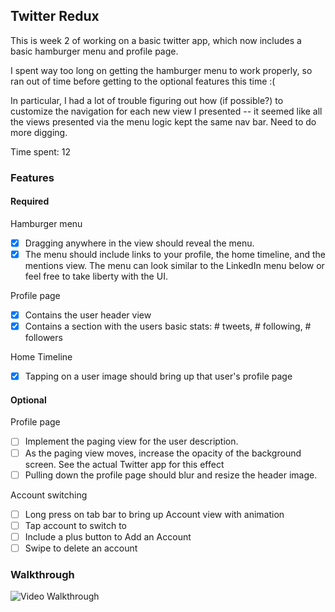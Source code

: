 ## Twitter Redux

This is week 2 of working on a basic twitter app, which now includes a basic hamburger menu and profile page.

I spent way too long on getting the hamburger menu to work properly, so ran out of time before getting to the optional features this time :(

In particular, I had a lot of trouble figuring out how (if possible?) to customize the navigation for each new view I presented -- it seemed like all the views presented via the menu logic kept the same nav bar. Need to do more digging.

Time spent: 12

### Features

#### Required

Hamburger menu

- [X] Dragging anywhere in the view should reveal the menu.
- [X] The menu should include links to your profile, the home timeline, and the mentions view. The menu can look similar to the LinkedIn menu below or feel free to take liberty with the UI.

Profile page

- [X] Contains the user header view
- [X] Contains a section with the users basic stats: # tweets, # following, # followers

Home Timeline

- [X] Tapping on a user image should bring up that user's profile page

#### Optional

Profile page

- [ ] Implement the paging view for the user description.
- [ ] As the paging view moves, increase the opacity of the background screen. See the actual Twitter app for this effect
- [ ] Pulling down the profile page should blur and resize the header image.

Account switching
- [ ] Long press on tab bar to bring up Account view with animation
- [ ] Tap account to switch to
- [ ] Include a plus button to Add an Account
- [ ] Swipe to delete an account

### Walkthrough

![Video Walkthrough](http://i.giphy.com/3rgXBvsIOWSfCdyXGE.gif)

